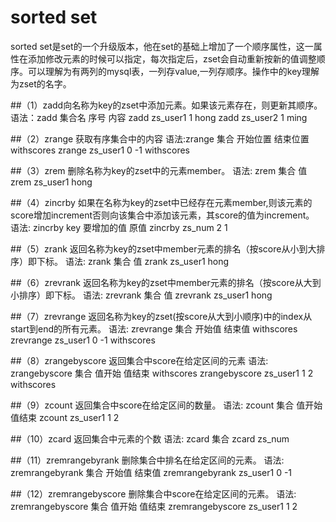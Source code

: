 # sorted set
  sorted set是set的一个升级版本，他在set的基础上增加了一个顺序属性，这一属性在添加修改元素的时候可以指定，每次指定后，zset会自动重新按新的值调整顺序。可以理解为有两列的mysql表，一列存value,一列存顺序。操作中的key理解为zset的名字。

##（1）zadd向名称为key的zset中添加元素。如果该元素存在，则更新其顺序。
      语法：zadd 集合名     序号  内容
           zadd zs_user1  1    hong
           zadd zs_user2  1    ming

##（2）zrange 获取有序集合中的内容
      语法:zrange 集合 开始位置 结束位置 withscores
           zrange zs_user1 0 -1 withscores

##（3）zrem 删除名称为key的zset中的元素member。
      语法: zrem 集合 值
           zrem zs_user1 hong

##（4）zincrby 如果在名称为key的zset中已经存在元素member,则该元素的score增加increment否则向该集合中添加该元素，其score的值为increment。
      语法: zincrby key 要增加的值 原值
           zincrby zs_num 2 1

##（5）zrank 返回名称为key的zset中member元素的排名（按score从小到大排序）即下标。
      语法:  zrank 集合     值
            zrank zs_user1 hong

##（6）zrevrank 返回名称为key的zset中member元素的排名（按score从大到小排序）即下标。
      语法:  zrevrank 集合     值
            zrevrank zs_user1 hong

##（7）zrevrange 返回名称为key的zset(按score从大到小顺序)中的index从start到end的所有元素。
      语法:  zrevrange 集合 开始值 结束值 withscores
            zrevrange zs_user1 0 -1   withscores

##（8）zrangebyscore 返回集合中score在给定区间的元素
      语法:  zrangebyscore 集合      值开始 值结束 withscores
            zrangebyscore zs_user1  1      2    withscores

##（9）zcount 返回集合中score在给定区间的数量。
      语法:  zcount 集合      值开始  值结束
            zcount zs_user1  1      2

##（10）zcard 返回集合中元素的个数
       语法: zcard 集合
            zcard zs_num

##（11）zremrangebyrank 删除集合中排名在给定区间的元素。
      语法:  zremrangebyrank 集合 开始值 结束值
            zremrangebyrank zs_user1  0 -1

##（12）zremrangebyscore 删除集合中score在给定区间的元素。
      语法:  zremrangebyscore  集合      值开始  值结束
            zremrangebyscore   zs_user1 1      2
